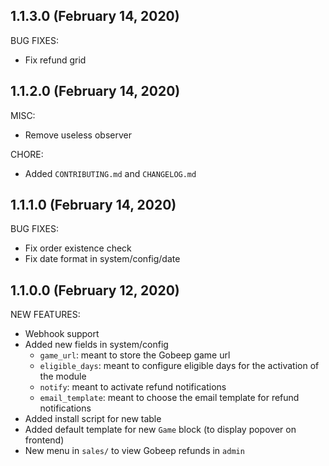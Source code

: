 ## 1.1.3.0 (February 14, 2020)

BUG FIXES:
* Fix refund grid

## 1.1.2.0 (February 14, 2020)

MISC:
* Remove useless observer

CHORE:
* Added `CONTRIBUTING.md` and `CHANGELOG.md`

## 1.1.1.0 (February 14, 2020)

BUG FIXES:
* Fix order existence check
* Fix date format in system/config/date


## 1.1.0.0 (February 12, 2020)

NEW FEATURES:
* Webhook support
* Added new fields in system/config
  * `game_url`: meant to store the Gobeep game url
  * `eligible_days`: meant to configure eligible days for the activation of the module
  * `notify`: meant to activate refund notifications
  * `email_template`: meant to choose the email template for refund notifications
* Added install script for new table
* Added default template for new `Game` block (to display popover on frontend)
* New menu in `sales/` to view Gobeep refunds in `admin`